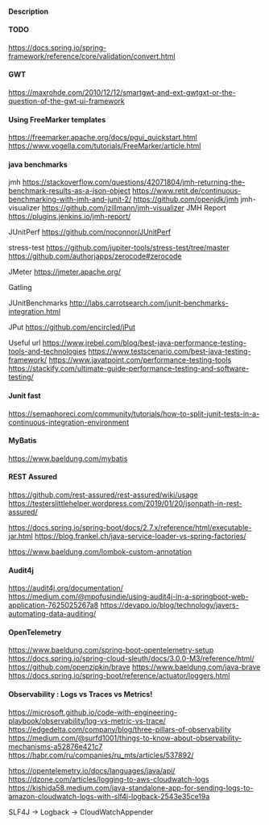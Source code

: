 #### Description

#### TODO

https://docs.spring.io/spring-framework/reference/core/validation/convert.html

#### GWT

https://maxrohde.com/2010/12/12/smartgwt-and-ext-gwtgxt-or-the-question-of-the-gwt-ui-framework

#### Using FreeMarker templates

https://freemarker.apache.org/docs/pgui_quickstart.html
https://www.vogella.com/tutorials/FreeMarker/article.html

#### java benchmarks

jmh
https://stackoverflow.com/questions/42071804/jmh-returning-the-benchmark-results-as-a-json-object
https://www.retit.de/continuous-benchmarking-with-jmh-and-junit-2/
https://github.com/openjdk/jmh
jmh-visualizer
https://github.com/jzillmann/jmh-visualizer
JMH Report
https://plugins.jenkins.io/jmh-report/

JUnitPerf
https://github.com/noconnor/JUnitPerf

stress-test
https://github.com/jupiter-tools/stress-test/tree/master
https://github.com/authorjapps/zerocode#zerocode

JMeter
https://jmeter.apache.org/

Gatling

JUnitBenchmarks
http://labs.carrotsearch.com/junit-benchmarks-integration.html

JPut
https://github.com/encircled/jPut

Useful url
https://www.jrebel.com/blog/best-java-performance-testing-tools-and-technologies
https://www.testscenario.com/best-java-testing-framework/
https://www.javatpoint.com/performance-testing-tools
https://stackify.com/ultimate-guide-performance-testing-and-software-testing/

#### Junit fast

https://semaphoreci.com/community/tutorials/how-to-split-junit-tests-in-a-continuous-integration-environment

#### MyBatis

https://www.baeldung.com/mybatis

#### REST Assured
https://github.com/rest-assured/rest-assured/wiki/usage
https://testerslittlehelper.wordpress.com/2019/01/20/jsonpath-in-rest-assured/

https://docs.spring.io/spring-boot/docs/2.7.x/reference/html/executable-jar.html
https://blog.frankel.ch/java-service-loader-vs-spring-factories/

https://www.baeldung.com/lombok-custom-annotation

#### Audit4j
https://audit4j.org/documentation/
https://medium.com/@mpofusindie/using-audit4j-in-a-springboot-web-application-7625025267a8
https://devapo.io/blog/technology/javers-automating-data-auditing/

#### OpenTelemetry
https://www.baeldung.com/spring-boot-opentelemetry-setup
https://docs.spring.io/spring-cloud-sleuth/docs/3.0.0-M3/reference/html/
https://github.com/openzipkin/brave
https://www.baeldung.com/java-brave
https://docs.spring.io/spring-boot/reference/actuator/loggers.html

#### Observability : Logs vs Traces vs Metrics!
https://microsoft.github.io/code-with-engineering-playbook/observability/log-vs-metric-vs-trace/
https://edgedelta.com/company/blog/three-pillars-of-observability
https://medium.com/@surfd1001/things-to-know-about-observability-mechanisms-a52876e421c7
https://habr.com/ru/companies/ru_mts/articles/537892/

https://opentelemetry.io/docs/languages/java/api/
https://dzone.com/articles/logging-to-aws-cloudwatch-logs
https://kishida58.medium.com/java-standalone-app-for-sending-logs-to-amazon-cloudwatch-logs-with-slf4j-logback-2543e35ce19a

SLF4J -> Logback -> CloudWatchAppender